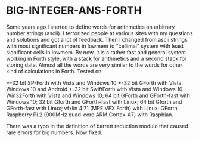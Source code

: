 # BIG-INTEGER-ANS-FORTH
Some years ago I started to define words for arithmetics on arbitrary number strings (ascii). I terrorized people at various sites with my questions and solutions and got a lot of feedback. Then I changed from ascii strings with most significant numbers in lowmem to "cellimal" system with least significant cells in lowmem. By now, it is a rather fast and general system working in Forth style, with a stack for arithmetics and a second stack for storing data. Almost all the words are very similar to the words for other kind of calculations in Forth. Tested on:

+-32 bit SP-Forth with Vista and Windows 10
+-32 bit GForth with Vista, Windows 10 and Android
+-32 bit SwiftForth with Vista and Windows 10
Win32Forth with Vista and Windows 10;
64 bit GForth and GForth-fast with Windows 10; 
32 bit Gforth and GForth-fast with Linux; 
64 bit Gforth and GForth-fast with Linux; 
vfxlin 4.71 (MPE VFX Forth) with Linux; 
GForth Raspberry Pi 2 (900MHz quad-core ARM Cortex-A7) with Raspbian.

There was a typo in the definition of barrett reduction modulo that caused rare errors for big numbers. Now fixed.
